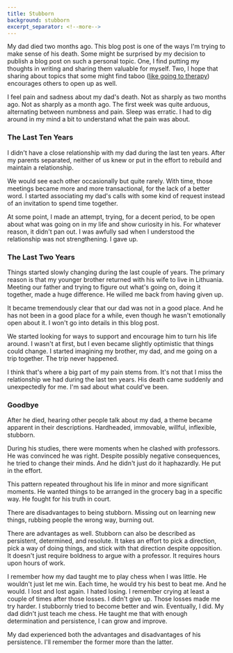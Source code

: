 ```yaml
---
title: Stubborn
background: stubborn
excerpt_separator: <!--more-->
---
```


My dad died two months ago. This blog post is one of the ways I'm trying to make sense of his death. Some might be surprised by my decision to publish a blog post on such a personal topic. One, I find putting my thoughts in writing and sharing them valuable for myself. Two, I hope that sharing about topics that some might find taboo ([like going to therapy](two-years-in-psychotherapy)) encourages others to open up as well.

<!--more-->

I feel pain and sadness about my dad's death. Not as sharply as two months ago. Not as sharply as a month ago. The first week was quite arduous, alternating between numbness and pain. Sleep was erratic. I had to dig around in my mind a bit to understand what the pain was about.

### The Last Ten Years

I didn't have a close relationship with my dad during the last ten years. After my parents separated, neither of us knew or put in the effort to rebuild and maintain a relationship.

We would see each other occasionally but quite rarely. With time, those meetings became more and more transactional, for the lack of a better word. I started associating my dad's calls with some kind of request instead of an invitation to spend time together.

At some point, I made an attempt, trying, for a decent period, to be open about what was going on in my life and show curiosity in his. For whatever reason, it didn't pan out. I was awfully sad when I understood the relationship was not strengthening. I gave up.

### The Last Two Years

Things started slowly changing during the last couple of years. The primary reason is that my younger brother returned with his wife to live in Lithuania. Meeting our father and trying to figure out what's going on, doing it together, made a huge difference. He willed me back from having given up.

It became tremendously clear that our dad was not in a good place. And he has not been in a good place for a while, even though he wasn't emotionally open about it. I won't go into details in this blog post.

We started looking for ways to support and encourage him to turn his life around. I wasn't at first, but I even became slightly optimistic that things could change. I started imagining my brother, my dad, and me going on a trip together. The trip never happened.

I think that's where a big part of my pain stems from. It's not that I miss the relationship we had during the last ten years. His death came suddenly and unexpectedly for me. I'm sad about what could've been.

### Goodbye

After he died, hearing other people talk about my dad, a theme became apparent in their descriptions. Hardheaded, immovable, willful, inflexible, stubborn.

During his studies, there were moments when he clashed with professors. He was convinced he was right. Despite possibly negative consequences, he tried to change their minds. And he didn't just do it haphazardly. He put in the effort.

This pattern repeated throughout his life in minor and more significant moments. He wanted things to be arranged in the grocery bag in a specific way. He fought for his truth in court.

There are disadvantages to being stubborn. Missing out on learning new things, rubbing people the wrong way, burning out.

There are advantages as well. Stubborn can also be described as persistent, determined, and resolute. It takes an effort to pick a direction, pick a way of doing things, and stick with that direction despite opposition. It doesn't just require boldness to argue with a professor. It requires hours upon hours of work.

I remember how my dad taught me to play chess when I was little. He wouldn't just let me win. Each time, he would try his best to beat me. And he would. I lost and lost again. I hated losing. I remember crying at least a couple of times after those losses. I didn't give up. Those losses made me try harder. I stubbornly tried to become better and win. Eventually, I did. My dad didn't just teach me chess. He taught me that with enough determination and persistence, I can grow and improve.

My dad experienced both the advantages and disadvantages of his persistence. I'll remember the former more than the latter.
